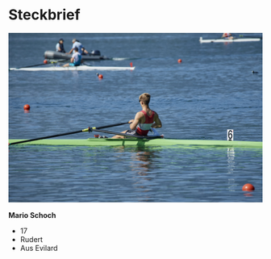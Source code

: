 # Steckbrief

![Ruderboot](/docs/Images/ND59015-scaled.jpg)

**Mario Schoch**
- 17
- Rudert
- Aus Evilard